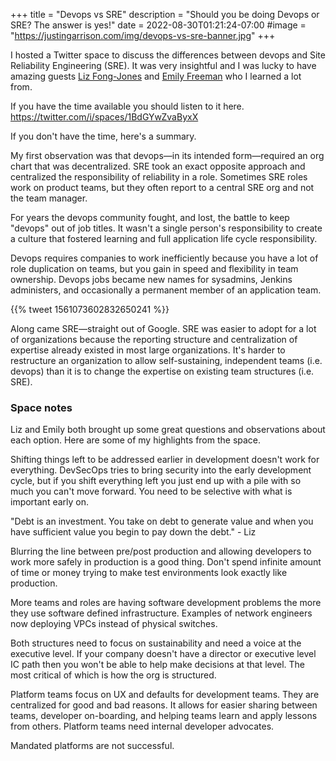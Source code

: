 +++
title = "Devops vs SRE"
description = "Should you be doing Devops or SRE? The answer is yes!"
date = 2022-08-30T01:21:24-07:00
#image = "https://justingarrison.com/img/devops-vs-sre-banner.jpg"
+++

I hosted a Twitter space to discuss the differences between devops and Site Reliability Engineering (SRE).
It was very insightful and I was lucky to have amazing guests [Liz Fong-Jones](https://twitter.com/lizthegrey) and [Emily Freeman](https://twitter.com/lizthegrey) who I learned a lot from.

If you have the time available you should listen to it here.
https://twitter.com/i/spaces/1BdGYwZvaByxX

If you don't have the time, here's a summary.

My first observation was that devops—in its intended form—required an org chart that was decentralized.
SRE took an exact opposite approach and centralized the responsibility of reliability in a role.
Sometimes SRE roles work on product teams, but they often report to a central SRE org and not the team manager.

For years the devops community fought, and lost, the battle to keep "devops" out of job titles.
It wasn't a single person's responsibility to create a culture that fostered learning and full application life cycle responsibility.

Devops requires companies to work inefficiently because you have a lot of role duplication on teams, but you gain in speed and flexibility in team ownership.
Devops jobs became new names for sysadmins, Jenkins administers, and occasionally a permanent member of an application team.

{{% tweet 1561073602832650241 %}}

Along came SRE—straight out of Google.
SRE was easier to adopt for a lot of organizations because the reporting structure and centralization of expertise already existed in most large organizations.
It's harder to restructure an organization to allow self-sustaining, independent teams (i.e. devops) than it is to change the expertise on existing team structures (i.e. SRE).

### Space notes

Liz and Emily both brought up some great questions and observations about each option.
Here are some of my highlights from the space.

Shifting things left to be addressed earlier in development doesn't work for everything.
DevSecOps tries to bring security into the early development cycle, but if you shift everything left you just end up with a pile with so much you can't move forward.
You need to be selective with what is important early on.

"Debt is an investment. You take on debt to generate value and when you have sufficient value you begin to pay down the debt." - Liz

Blurring the line between pre/post production and allowing developers to work more safely in production is a good thing.
Don't spend infinite amount of time or money trying to make test environments look exactly like production.

More teams and roles are having software development problems the more they use software defined infrastructure.
Examples of network engineers now deploying VPCs instead of physical switches.

Both structures need to focus on sustainability and need a voice at the executive level.
If your company doesn't have a director or executive level IC path then you won't be able to help make decisions at that level.
The most critical of which is how the org is structured.

Platform teams focus on UX and defaults for development teams.
They are centralized for good and bad reasons.
It allows for easier sharing between teams, developer on-boarding, and helping teams learn and apply lessons from others.
Platform teams need internal developer advocates.

Mandated platforms are not successful.
